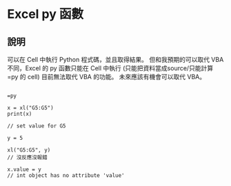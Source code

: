 # Excel py 函數

## 說明

可以在 Cell 中執行 Python 程式碼，並且取得結果。 但和我預期的可以取代 VBA 不同，Excel 的 py 函數只能在 Cell 中執行 (只能把資料當成source/只能計算 =py 的 cell) 目前無法取代 VBA 的功能。 未來應該有機會可以取代 VBA。


```excel

=py

x = xl("G5:G5")
print(x)

// set value for G5

y = 5

xl("G5:G5", y)
// 沒反應沒報錯

x.value = y
// int object has no attribute 'value'

```